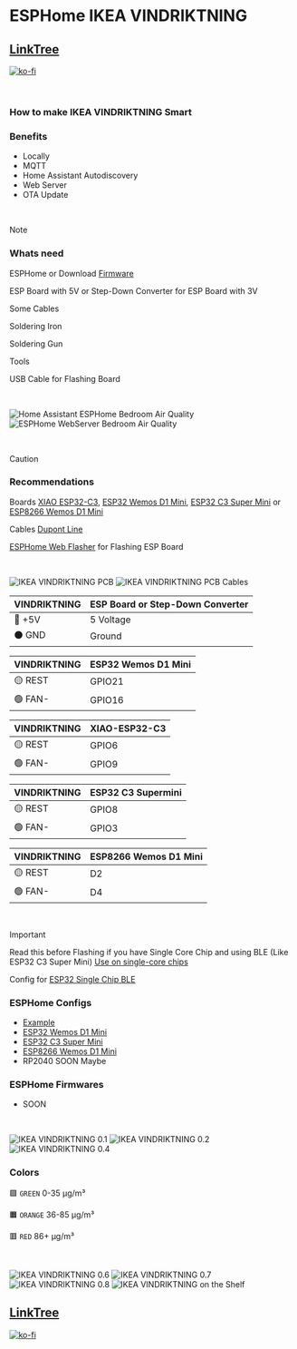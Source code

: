 # ESPHome IKEA VINDRIKTNING

## [LinkTree](https://linktr.ee/DzurisHome)

[![ko-fi](https://ko-fi.com/img/githubbutton_sm.svg)](https://ko-fi.com/DzurisHome)

</br>

### How to make IKEA VINDRIKTNING Smart

### Benefits
- Locally
- MQTT
- Home Assistant Autodiscovery
- Web Server
- OTA Update

</br>

> [!NOTE]
> ### Whats need
> 
> ESPHome or Download [Firmware](https://github.com/DzurisHome/ESPHome-IKEA-VINDRIKTNING/blob/main/README.md#esphome-firmwares)
> 
> ESP Board with 5V or Step-Down Converter for ESP Board with 3V
> 
> Some Cables
> 
> Soldering Iron
> 
> Soldering Gun
> 
> Tools
>
> USB Cable for Flashing Board

</br>

![Home Assistant ESPHome Bedroom Air Quality](https://github.com/DzurisHome/ESPHome-IKEA-VINDRIKTNING/blob/main/Images/Home%20Assistant%20ESPHome%20Bedroom%20Air%20Quality.png)
![ESPHome WebServer Bedroom Air Quality](https://github.com/DzurisHome/ESPHome-IKEA-VINDRIKTNING/blob/main/Images/ESPHome%20WebServer%20Bedroom%20Air%20Quality.png)

</br>

> [!CAUTION]
> ### Recommendations
>
> Boards [XIAO ESP32-C3](https://s.click.aliexpress.com/e/_Dd9y9cz), [ESP32 Wemos D1 Mini](https://s.click.aliexpress.com/e/_DFpDpnJ), [ESP32 C3 Super Mini](https://s.click.aliexpress.com/e/_DlP529f) or [ESP8266 Wemos D1 Mini](https://s.click.aliexpress.com/e/_Dm8FxHL)
> 
> Cables [Dupont Line](https://s.click.aliexpress.com/e/_DFdLicl)
>
> [ESPHome Web Flasher](https://web.esphome.io/) for Flashing ESP Board

</br>

![IKEA VINDRIKTNING PCB](https://github.com/DzurisHome/ESPHome-IKEA-VINDRIKTNING/blob/main/Images/IKEA%20VINDRIKTNING%20PCB.png)
![IKEA VINDRIKTNING PCB Cables](https://github.com/DzurisHome/ESPHome-IKEA-VINDRIKTNING/blob/main/Images/IKEA%20VINDRIKTNING%20PCB%20Cables.png)

| VINDRIKTNING | ESP Board or Step-Down Converter |
|--------------|----------------------------------|
| 🔴 +5V       | 5 Voltage                        |
| ⚫ GND       | Ground                           |

| VINDRIKTNING | ESP32 Wemos D1 Mini |
|--------------|---------------------|
| 🟡 REST      | GPIO21              |
| 🟢 FAN-      | GPIO16              |

| VINDRIKTNING | XIAO-ESP32-C3 |
|--------------|---------------|
| 🟡 REST      | GPIO6         |
| 🟢 FAN-      | GPIO9         |

| VINDRIKTNING | ESP32 C3 Supermini |
|--------------|--------------------|
| 🟡 REST      | GPIO8              |
| 🟢 FAN-      | GPIO3              |

| VINDRIKTNING | ESP8266 Wemos D1 Mini |
|--------------|-----------------------|
| 🟡 REST      | D2                    |
| 🟢 FAN-      | D4                    |

</br>

> [!IMPORTANT]
> Read this before Flashing if you have Single Core Chip and using BLE (Like ESP32 C3 Super Mini) [Use on single-core chips](https://esphome.io/components/esp32_ble_tracker.html#use-on-single-core-chips)
> 
> Config for [ESP32 Single Chip BLE](https://github.com/DzurisHome/ESPHome-IKEA-VINDRIKTNING/blob/main/ESPHome%20Config/esp32_single_core_ble.yaml)

### ESPHome Configs
- [Example](https://github.com/DzurisHome/ESPHome-IKEA-VINDRIKTNING/blob/main/ESPHome%20Config/example.yaml)
- [ESP32 Wemos D1 Mini](https://github.com/DzurisHome/ESPHome-IKEA-VINDRIKTNING/blob/main/ESPHome%20Config/esp32_wemos_d1_mini.yaml)
- [ESP32 C3 Super Mini](https://github.com/DzurisHome/ESPHome-IKEA-VINDRIKTNING/blob/main/ESPHome%20Config/esp32_c3_super_mini.yaml)
- [ESP8266 Wemos D1 Mini](https://github.com/DzurisHome/ESPHome-IKEA-VINDRIKTNING/blob/main/ESPHome%20Config/esp8266_wemos_d1_mini.yaml)
- RP2040 SOON Maybe

### ESPHome Firmwares
- SOON

</br>

![IKEA VINDRIKTNING 0.1](https://github.com/DzurisHome/ESPHome-IKEA-VINDRIKTNING/blob/main/Images/IKEA%20VINDRIKTNING%200.1.png)
![IKEA VINDRIKTNING 0.2](https://github.com/DzurisHome/ESPHome-IKEA-VINDRIKTNING/blob/main/Images/IKEA%20VINDRIKTNING%200.2.png)
![IKEA VINDRIKTNING 0.4](https://github.com/DzurisHome/ESPHome-IKEA-VINDRIKTNING/blob/main/Images/IKEA%20VINDRIKTNING%200.4.png)

### Colors
🟩 `GREEN` 0-35 μg/m³

🟧 `ORANGE` 36-85 μg/m³

🟥 `RED` 86+ μg/m³

</br>

![IKEA VINDRIKTNING 0.6](https://github.com/DzurisHome/ESPHome-IKEA-VINDRIKTNING/blob/main/Images/IKEA%20VINDRIKTNING%200.6.png)
![IKEA VINDRIKTNING 0.7](https://github.com/DzurisHome/ESPHome-IKEA-VINDRIKTNING/blob/main/Images/IKEA%20VINDRIKTNING%200.7.png)
![IKEA VINDRIKTNING 0.8](https://github.com/DzurisHome/ESPHome-IKEA-VINDRIKTNING/blob/main/Images/IKEA%20VINDRIKTNING%200.8.png)
![IKEA VINDRIKTNING on the Shelf](https://github.com/DzurisHome/ESPHome-IKEA-VINDRIKTNING/blob/main/Images/IKEA%20VINDRIKTNING%20on%20the%20Shelf.png)

## [LinkTree](https://linktr.ee/DzurisHome)

[![ko-fi](https://ko-fi.com/img/githubbutton_sm.svg)](https://ko-fi.com/DzurisHome)
